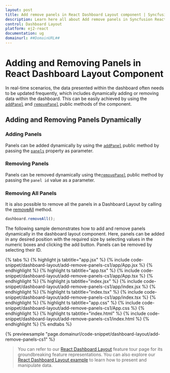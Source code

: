 ```yaml
---
layout: post
title: Add remove panels in React Dashboard Layout component | Syncfusion
description: Learn here all about Add remove panels in Syncfusion React Dashboard Layout  component of Syncfusion Essential JS 2 and more.
control: Dashboard Layout
platform: ej2-react
documentation: ug
domainurl: ##DomainURL##
---
```

# Adding and Removing Panels in React Dashboard Layout Component

In real-time scenarios, the data presented within the dashboard often needs to be updated frequently, which includes dynamically adding or removing data within the dashboard. This can be easily achieved by using the [`addPanel`](https://ej2.syncfusion.com/react/documentation/api/dashboard-layout/#addpanel) and [`removePanel`](https://ej2.syncfusion.com/react/documentation/api/dashboard-layout/#removepanel) public methods of the component.

## Adding and Removing Panels Dynamically

### Adding Panels
Panels can be added dynamically by using the [`addPanel`](https://ej2.syncfusion.com/react/documentation/api/dashboard-layout/#addpanel) public method by passing the [`panels`](https://ej2.syncfusion.com/react/documentation/api/dashboard-layout/#panels) property as parameter. 

### Removing Panels

Panels can be removed dynamically using the[`removePanel`](https://ej2.syncfusion.com/react/documentation/api/dashboard-layout/#removepanel) public method by passing the `panel id` value as a parameter.

### Removing All Panels

It is also possible to remove all the panels in a Dashboard Layout by calling the [removeAll](https://ej2.syncfusion.com/react/documentation/api/dashboard-layout/#removeall) method.

```js
dashboard.removeAll();
```

The following sample demonstrates how to add and remove panels dynamically in the dashboard layout component. Here, panels can be added in any desired position with the required size by selecting values in the numeric boxes and clicking the add button. Panels can be removed by selecting their ID.

{% tabs %}
{% highlight js tabtitle="app.jsx" %}
{% include code-snippet/dashboard-layout/add-remove-panels-cs1/app/App.jsx %}
{% endhighlight %}
{% highlight ts tabtitle="app.tsx" %}
{% include code-snippet/dashboard-layout/add-remove-panels-cs1/app/App.tsx %}
{% endhighlight %}
{% highlight js tabtitle="index.jsx" %}
{% include code-snippet/dashboard-layout/add-remove-panels-cs1/app/index.jsx %}
{% endhighlight %}
{% highlight ts tabtitle="index.tsx" %}
{% include code-snippet/dashboard-layout/add-remove-panels-cs1/app/index.tsx %}
{% endhighlight %}
{% highlight ts tabtitle="app.css" %}
{% include code-snippet/dashboard-layout/add-remove-panels-cs1/App.css %}
{% endhighlight %}
{% highlight ts tabtitle="index.html" %}
{% include code-snippet/dashboard-layout/add-remove-panels-cs1/index.html %}
{% endhighlight %}
{% endtabs %}

 {% previewsample "page.domainurl/code-snippet/dashboard-layout/add-remove-panels-cs1" %}

> You can refer to our [React Dashboard Layout](https://www.syncfusion.com/react-ui-components/react-dashboard-layout) feature tour page for its groundbreaking feature representations. You can also explore our [React Dashboard Layout example](https://ej2.syncfusion.com/react/demos/#/material/dashboard-layout/default) to learn how to present and manipulate data.